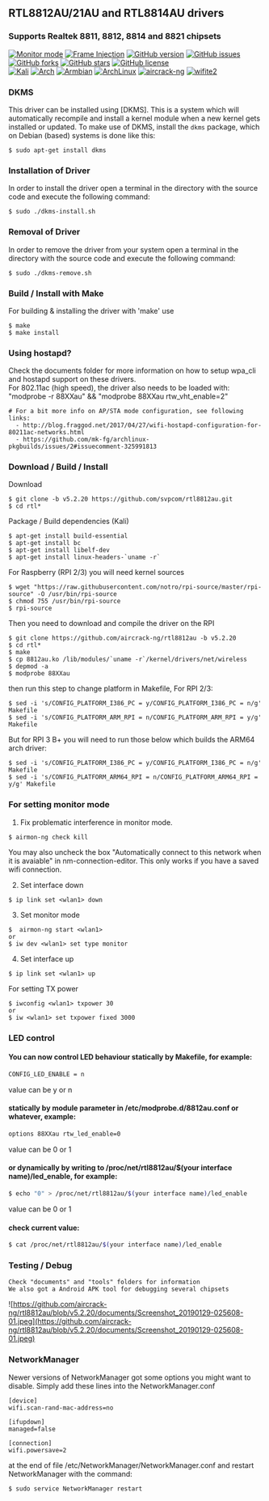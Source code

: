 ## RTL8812AU/21AU and RTL8814AU drivers
### Supports Realtek 8811, 8812, 8814 and 8821 chipsets

[![Monitor mode](https://img.shields.io/badge/monitor%20mode-working-brightgreen.svg)](#)
[![Frame Injection](https://img.shields.io/badge/frame%20injection-working-brightgreen.svg)](#)
[![GitHub version](https://badge.fury.io/gh/aircrack-ng%2Frtl8812au.svg)](https://badge.fury.io/gh/aircrack-ng%2Frtl8812au)
[![GitHub issues](https://img.shields.io/github/issues/aircrack-ng/rtl8812au.svg)](https://github.com/aircrack-ng/rtl8812au/issues)
[![GitHub forks](https://img.shields.io/github/forks/aircrack-ng/rtl8812au.svg)](https://github.com/aircrack-ng/rtl8812au/network)
[![GitHub stars](https://img.shields.io/github/stars/aircrack-ng/rtl8812au.svg)](https://github.com/aircrack-ng/rtl8812au/stargazers)
[![GitHub license](https://img.shields.io/github/license/aircrack-ng/rtl8812au.svg)](https://github.com/aircrack-ng/rtl8812au/blob/master/LICENSE)
<br>
[![Kali](https://img.shields.io/badge/Kali-supported-blue.svg)](https://www.kali.org)
[![Arch](https://img.shields.io/badge/Arch-supported-blue.svg)](https://www.archlinux.org)
[![Armbian](https://img.shields.io/badge/Armbian-supported-blue.svg)](https://www.armbian.com)
[![ArchLinux](https://img.shields.io/badge/ArchLinux-supported-blue.svg)](https://img.shields.io/badge/ArchLinux-supported-blue.svg)
[![aircrack-ng](https://img.shields.io/badge/aircrack--ng-supported-blue.svg)](https://github.com/aircrack-ng/aircrack-ng)
[![wifite2](https://img.shields.io/badge/wifite2-supported-blue.svg)](https://github.com/derv82/wifite2)

### DKMS
This driver can be installed using [DKMS]. This is a system which will automatically recompile and install a kernel module when a new kernel gets installed or updated. To make use of DKMS, install the `dkms` package, which on Debian (based) systems is done like this:
```
$ sudo apt-get install dkms
```

### Installation of Driver
In order to install the driver open a terminal in the directory with the source code and execute the following command:
```
$ sudo ./dkms-install.sh
```

### Removal of Driver
In order to remove the driver from your system open a terminal in the directory with the source code and execute the following command:
```
$ sudo ./dkms-remove.sh
```

### Build / Install with Make
For building & installing the driver with 'make' use
```
$ make
$ make install
```

### Using hostapd?
Check the documents folder for more information on how to setup wpa_cli and hostapd
support on these drivers. <br>For 802.11ac (high speed), the driver also needs to be loaded
with: <br>"modprobe -r 88XXau" && "modprobe 88XXau rtw_vht_enable=2"
```
# For a bit more info on AP/STA mode configuration, see following links:
  - http://blog.fraggod.net/2017/04/27/wifi-hostapd-configuration-for-80211ac-networks.html
  - https://github.com/mk-fg/archlinux-pkgbuilds/issues/2#issuecomment-325991813
```

### Download / Build / Install
Download
```
$ git clone -b v5.2.20 https://github.com/svpcom/rtl8812au.git
$ cd rtl*
```
Package / Build dependencies (Kali)
```
$ apt-get install build-essential
$ apt-get install bc
$ apt-get install libelf-dev
$ apt-get install linux-headers-`uname -r`
```
For Raspberry (RPI 2/3) you will need kernel sources
```
$ wget "https://raw.githubusercontent.com/notro/rpi-source/master/rpi-source" -O /usr/bin/rpi-source
$ chmod 755 /usr/bin/rpi-source
$ rpi-source 
```
Then you need to download and compile the driver on the RPI
```
$ git clone https://github.com/aircrack-ng/rtl8812au -b v5.2.20
$ cd rtl*
$ make
$ cp 8812au.ko /lib/modules/`uname -r`/kernel/drivers/net/wireless
$ depmod -a
$ modprobe 88XXau
```
then run this step to change platform in Makefile, For RPI 2/3:
```
$ sed -i 's/CONFIG_PLATFORM_I386_PC = y/CONFIG_PLATFORM_I386_PC = n/g' Makefile
$ sed -i 's/CONFIG_PLATFORM_ARM_RPI = n/CONFIG_PLATFORM_ARM_RPI = y/g' Makefile
```
But for RPI 3 B+ you will need to run those below
which builds the ARM64 arch driver:
```
$ sed -i 's/CONFIG_PLATFORM_I386_PC = y/CONFIG_PLATFORM_I386_PC = n/g' Makefile
$ sed -i 's/CONFIG_PLATFORM_ARM64_RPI = n/CONFIG_PLATFORM_ARM64_RPI = y/g' Makefile
```

### For setting monitor mode
  1. Fix problematic interference in monitor mode. 
  ```
  $ airmon-ng check kill
  ```
  You may also uncheck the box "Automatically connect to this network when it is avaiable" in nm-connection-editor. This only works if you have a saved wifi connection.
  
  2. Set interface down
  ```
  $ ip link set <wlan1> down
  ``` 
  3. Set monitor mode
  ```
  $  airmon-ng start <wlan1>
  or
  $ iw dev <wlan1> set type monitor
  ```
  4. Set interface up
  ```
  $ ip link set <wlan1> up
  ```
For setting TX power
```
$ iwconfig <wlan1> txpower 30
or
$ iw <wlan1> set txpower fixed 3000
```
### LED control

#### You can now control LED behaviour statically by Makefile, for example:

```sh
CONFIG_LED_ENABLE = n
```
value can be y or n

#### statically by module parameter in /etc/modprobe.d/8812au.conf or whatever, example:

```sh
options 88XXau rtw_led_enable=0
```
value can be 0 or 1

#### or dynamically by writing to /proc/net/rtl8812au/$(your interface name)/led_enable, for example:

```sh
$ echo "0" > /proc/net/rtl8812au/$(your interface name)/led_enable
```
value can be 0 or 1

#### check current value:

```sh
$ cat /proc/net/rtl8812au/$(your interface name)/led_enable
```

### Testing / Debug
```
Check "documents" and "tools" folders for information
We also got a Android APK tool for debugging several chipsets
```
![https://github.com/aircrack-ng/rtl8812au/blob/v5.2.20/documents/Screenshot_20190129-025608-01.jpeg](https://github.com/aircrack-ng/rtl8812au/blob/v5.2.20/documents/Screenshot_20190129-025608-01.jpeg)

### NetworkManager

Newer versions of NetworkManager got some options you might want to disable.
Simply add these lines into the NetworkManager.conf
```
[device]
wifi.scan-rand-mac-address=no

[ifupdown]
managed=false

[connection]
wifi.powersave=2
```
at the end of file /etc/NetworkManager/NetworkManager.conf and restart NetworkManager with the command:
```
$ sudo service NetworkManager restart
```
